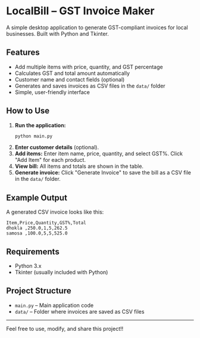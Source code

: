 # LocalBill – GST Invoice Maker

A simple desktop application to generate GST-compliant invoices for local businesses. Built with Python and Tkinter.

## Features
- Add multiple items with price, quantity, and GST percentage
- Calculates GST and total amount automatically
- Customer name and contact fields (optional)
- Generates and saves invoices as CSV files in the `data/` folder
- Simple, user-friendly interface

## How to Use
1. **Run the application:**
   ```sh
   python main.py
   ```
2. **Enter customer details** (optional).
3. **Add items:** Enter item name, price, quantity, and select GST%. Click "Add Item" for each product.
4. **View bill:** All items and totals are shown in the table.
5. **Generate invoice:** Click "Generate Invoice" to save the bill as a CSV file in the `data/` folder.

## Example Output
A generated CSV invoice looks like this:

```
Item,Price,Quantity,GST%,Total
dhokla ,250.0,1,5,262.5
samosa ,100.0,5,5,525.0
```

## Requirements
- Python 3.x
- Tkinter (usually included with Python)

## Project Structure
- `main.py` – Main application code
- `data/` – Folder where invoices are saved as CSV files

---

Feel free to use, modify, and share this project!!
